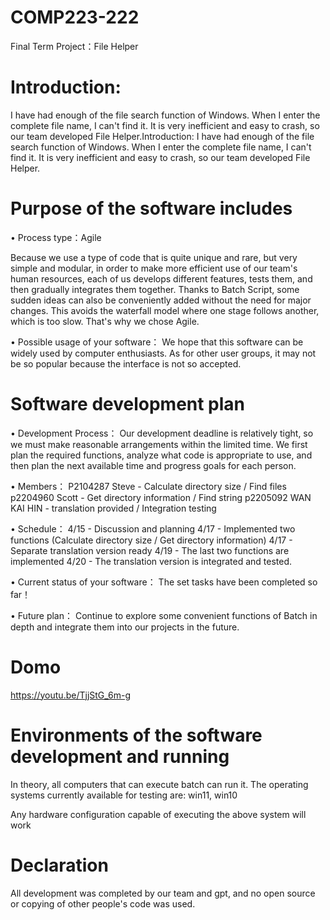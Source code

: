 # COMP223-222
Final Term Project：File Helper


# Introduction: 
  I have had enough of the file search function of Windows. When I enter the complete file name, I can't find it. It is very inefficient and easy to crash, so our team developed File Helper.Introduction: I have had enough of the file search function of Windows. When I enter the complete file name, I can't find it. It is very inefficient and easy to crash, so our team developed File Helper.


# Purpose of the software includes
• Process type：Agile

  Because we use a type of code that is quite unique and rare, but very simple and modular, in order to make more efficient use of our team's human resources, each of us develops different features, tests them, and then gradually integrates them together. Thanks to Batch Script, some sudden ideas can also be conveniently added without the need for major changes. 
  This avoids the waterfall model where one stage follows another, which is too slow. That's why we chose Agile.

• Possible usage of your software：
  We hope that this software can be widely used by computer enthusiasts. As for other user groups, it may not be so popular because the interface is not so accepted.


# Software development plan
• Development Process：
  Our development deadline is relatively tight, so we must make reasonable arrangements within the limited time. We first plan the required functions, analyze what code is appropriate to use, and then plan the next available time and progress goals for each person.

• Members：
P2104287 Steve - Calculate directory size / Find files
p2204960 Scott - Get directory information / Find string
p2205092 WAN KAI HIN - translation provided / Integration testing

• Schedule：
4/15 - Discussion and planning
4/17 - Implemented two functions (Calculate directory size / Get directory information)
4/17 - Separate translation version ready
4/19 - The last two functions are implemented
4/20 - The translation version is integrated and tested.

• Current status of your software：
  The set tasks have been completed so far！
  
• Future plan：
  Continue to explore some convenient functions of Batch in depth and integrate them into our projects in the future.

# Domo
https://youtu.be/TjjStG_6m-g

# Environments of the software development and running
  In theory, all computers that can execute batch can run it. The operating systems currently available for testing are: win11, win10

  Any hardware configuration capable of executing the above system will work

# Declaration
  All development was completed by our team and gpt, and no open source or copying of other people's code was used.
